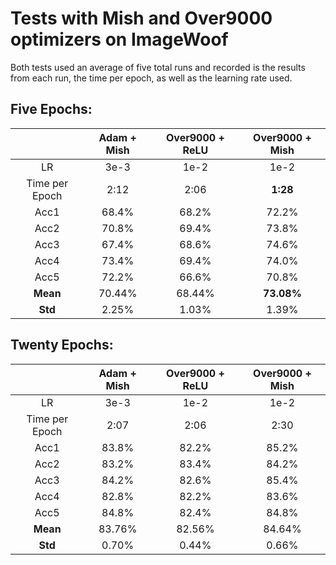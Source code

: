# Tests with Mish and Over9000 optimizers on ImageWoof
Both tests used an average of five total runs and recorded is the results from each run, the time per epoch, as well as the learning rate used.


## Five Epochs:
|  | Adam + Mish | Over9000 + ReLU | Over9000 + Mish |
|:--------------:|:-----------:|:---------------:|:---------------:|
| LR | 3e-3 | 1e-2 | 1e-2 |
| Time per Epoch | 2:12 | 2:06 | **1:28** |
| Acc1 | 68.4% | 68.2% | 72.2% |
| Acc2 | 70.8% | 69.4% | 73.8% |
| Acc3 | 67.4% | 68.6% | 74.6% |
| Acc4 | 73.4% | 69.4% | 74.0% |
| Acc5 | 72.2% | 66.6% | 70.8% |
| **Mean** | 70.44% | 68.44% | **73.08%** |
| **Std** | 2.25% | 1.03% | 1.39% |

## Twenty Epochs:

|  | Adam + Mish | Over9000 + ReLU | Over9000 + Mish |
|:--------------:|:-----------:|:---------------:|:---------------:|
| LR | 3e-3 | 1e-2 | 1e-2 |
| Time per Epoch | 2:07 | 2:06 | 2:30 |
| Acc1 | 83.8% | 82.2% | 85.2% |
| Acc2 | 83.2% | 83.4% | 84.2% |
| Acc3 | 84.2% | 82.6% | 85.4% |
| Acc4 | 82.8% | 82.2% | 83.6% |
| Acc5 | 84.8% | 82.4% | 84.8% |
| **Mean** | 83.76% | 82.56% | 84.64% |
| **Std** | 0.70% | 0.44% | 0.66% |
